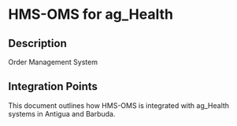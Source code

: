# HMS-OMS for ag_Health

## Description

Order Management System

## Integration Points

This document outlines how HMS-OMS is integrated with ag_Health systems in Antigua and Barbuda.

